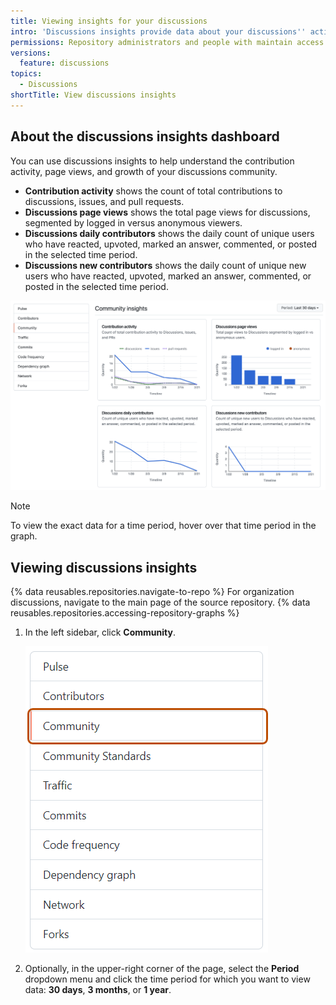 ```yaml
---
title: Viewing insights for your discussions
intro: 'Discussions insights provide data about your discussions'' activity, views, and contributors.'
permissions: Repository administrators and people with maintain access to a repository can view the insights dashboard for discussions in that repository. Repository administrators and people with maintain access to the source repository for organization discussions can view the insights dashboard for discussions in that organization.
versions:
  feature: discussions
topics:
  - Discussions
shortTitle: View discussions insights
---
```


## About the discussions insights dashboard

You can use discussions insights to help understand the contribution activity, page views, and growth of your discussions community.
* **Contribution activity** shows the count of total contributions to discussions, issues, and pull requests.
* **Discussions page views** shows the total page views for discussions, segmented by logged in versus anonymous viewers.
* **Discussions daily contributors** shows the daily count of unique users who have reacted, upvoted, marked an answer, commented, or posted in the selected time period.
* **Discussions new contributors** shows the daily count of unique new users who have reacted, upvoted, marked an answer, commented, or posted in the selected time period.

![Screenshot of the "Community insights" page. A dashboard displays graphs for data related to Discussions, such as page views.](/assets/images/help/discussions/discussions-dashboard.png)

> [!NOTE]
> To view the exact data for a time period, hover over that time period in the graph.

## Viewing discussions insights

{% data reusables.repositories.navigate-to-repo %} For organization discussions, navigate to the main page of the source repository.
{% data reusables.repositories.accessing-repository-graphs %}
1. In the left sidebar, click **Community**.

   ![Screenshot of the left sidebar of the "Insights" page. The "Community" tab is highlighted in orange.](/assets/images/help/graphs/graphs-sidebar-community-tab.png)

1. Optionally, in the upper-right corner of the page, select the **Period** dropdown menu and click the time period for which you want to view data: **30 days**, **3 months**, or **1 year**.
